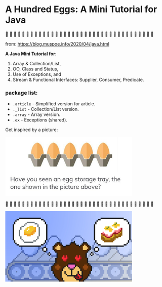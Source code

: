 # A Hundred Eggs: A Mini Tutorial for Java
:egg: :egg: :egg: :egg: :egg: :egg: :egg: :egg: :egg: :egg: :egg: :egg: :egg: :egg: :egg: :egg: :egg: :egg: :egg: :egg: :egg: :egg: :egg: :egg: :egg: :egg: :egg: :egg: :egg: :egg: :egg: :egg: :egg: :egg: :egg: :egg: 

from: https://blog.muspoe.info/2020/04/java.html

__A Java Mini Tutorial for:__
1. Array & Collection/List,
2. OO, Class and Status,
3. Use of Exceptions, and
4. Stream & Functional Interfaces: Supplier, Consumer, Predicate.

### package list:
* ```.article``` - Simplified version for article.
* ```._list``` - Collection/List version.
* ```.array``` - Array version.
* ```.ex``` - Exceptions (shared).


Get inspired by a picture: <br>

<img src="./img/eggs.jpg" width="400">

:egg: :egg: :egg: :egg: :egg: :egg: :egg: :egg: :egg: :egg: :egg: :egg: :egg: :egg: :egg: :egg: :egg: :egg: :egg: :egg: :egg: :egg: :egg: :egg: :egg: :egg: :egg: :egg: :egg: :egg: :egg: :egg: :egg: :egg: :egg: :egg: 

<img src="./img/Egg_convoyer_bear_like_eggs.jpg" width="400">